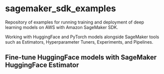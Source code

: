 # sagemaker_sdk_examples
Repository of examples for running training and deployment of deep learning models on AWS with Amazon SageMaker SDK.

Working with HuggingFace and PyTorch models alongside SageMaker tools such as Estimators, Hyperparameter Tuners, Experiments, and Pipelines.

## Fine-tune HuggingFace models with SageMaker HuggingFace Estimator

